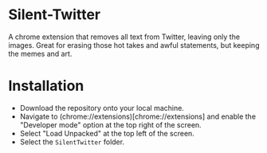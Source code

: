 # Silent-Twitter
A chrome extension that removes all text from Twitter, leaving only the images. Great for erasing those hot takes and awful statements, but keeping the memes and art.

# Installation
* Download the repository onto your local machine.
* Navigate to (chrome://extensions)[chrome://extensions] and enable the "Developer mode" option at the top right of the screen.
* Select "Load Unpacked" at the top left of the screen.
* Select the `SilentTwitter` folder.
